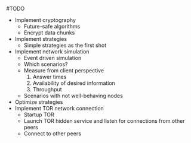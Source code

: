 #TODO
* Implement cryptography
	* Future-safe algorithms
	* Encrypt data chunks
* Implement strategies
	* Simple strategies as the first shot
* Implement network simulation
	* Event driven simulation
	* Which scenarios?
	* Measure from client perspective
		1. Answer times
		2. Availability of desired information
		3. Throughput
	* Scenarios with not well-behaving nodes
* Optimize strategies
* Implement TOR network connection
	* Startup TOR
	* Launch TOR hidden service and listen for connections from other peers
	* Connect to other peers